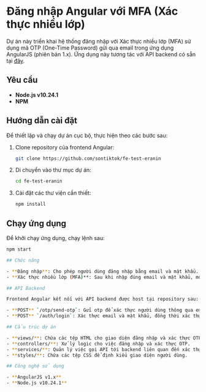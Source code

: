 # Đăng nhập Angular với MFA (Xác thực nhiều lớp)

Dự án này triển khai hệ thống đăng nhập với Xác thực nhiều lớp (MFA) sử dụng mã OTP (One-Time Password) gửi qua email trong ứng dụng AngularJS (phiên bản 1.x). Ứng dụng này tương tác với API backend có sẵn tại [đây](https://github.com/sontiktok/test-eranin).

## Yêu cầu

- **Node.js v10.24.1**
- **NPM**

## Hướng dẫn cài đặt

Để thiết lập và chạy dự án cục bộ, thực hiện theo các bước sau:

1. Clone repository của frontend Angular:

   ```bash
   git clone https://github.com/sontiktok/fe-test-eranin
   ```

2. Di chuyển vào thư mục dự án:

   ```bash
   cd fe-test-eranin
   ```

3. Cài đặt các thư viện cần thiết:
   ```bash
   npm install
   ```

## Chạy ứng dụng

Để khởi chạy ứng dụng, chạy lệnh sau:

```bash
npm start

## Chức năng

- **Đăng nhập**: Cho phép người dùng đăng nhập bằng email và mật khẩu.
- **Xác thực nhiều lớp (MFA)**: Sau khi nhập đúng email và mật khẩu, một mã OTP sẽ được gửi đến email của người dùng. Người dùng cần nhập OTP này để hoàn thành quy trình đăng nhập.

## API Backend

Frontend Angular kết nối với API backend được host tại repository sau: [API Backend](https://github.com/sontiktok/test-eranin).

- **POST** `/otp/send-otp`: Gửi otp để xác thực người dùng thông qua email.
- **POST** `/auth/login`: Xác thực email và mật khẩu, đồng thời xác thực otp đã được gửi thông qua email người dùng.

## Cấu trúc dự án

- **views/**: Chứa các tệp HTML cho giao diện đăng nhập và xác thực OTP.
- **controllers/**: Xử lý logic cho việc đăng nhập và xác thực OTP.
- **services/**: Quản lý việc gọi API tới backend liên quan đến xác thực.
- **styles/**: Chứa các tệp CSS để định kiểu giao diện người dùng.

## Công nghệ sử dụng

- **AngularJS v1.x**
- **Node.js v10.24.1**

```
